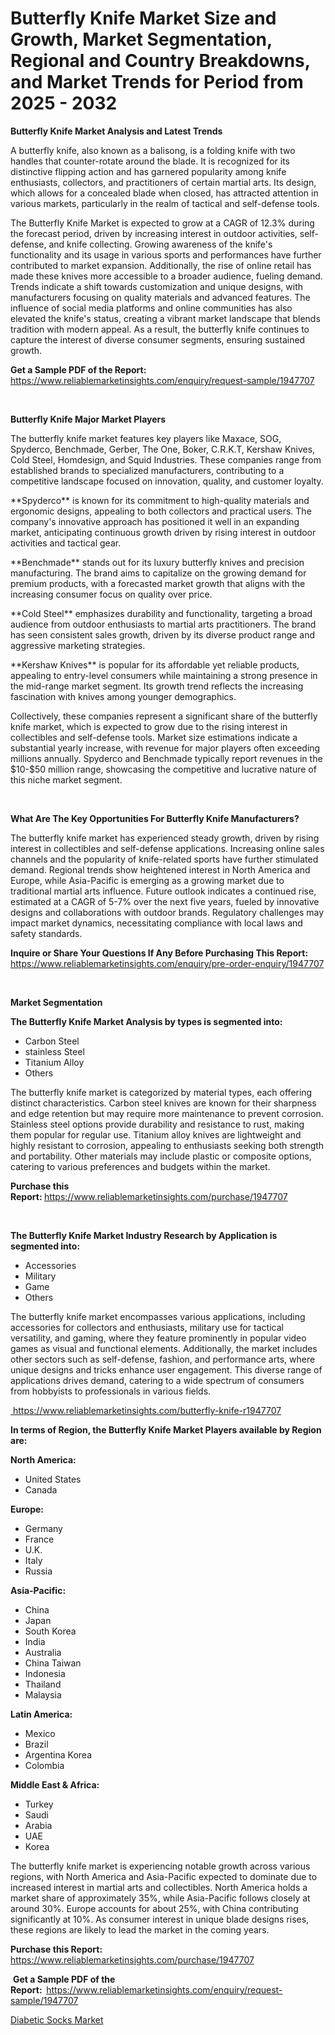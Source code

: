 <p><h1>Butterfly Knife Market Size and Growth, Market Segmentation, Regional and Country Breakdowns, and Market Trends for Period from 2025 -  2032</h1></p><p><strong>Butterfly Knife Market Analysis and Latest Trends</strong></p>
<p><p>A butterfly knife, also known as a balisong, is a folding knife with two handles that counter-rotate around the blade. It is recognized for its distinctive flipping action and has garnered popularity among knife enthusiasts, collectors, and practitioners of certain martial arts. Its design, which allows for a concealed blade when closed, has attracted attention in various markets, particularly in the realm of tactical and self-defense tools.</p><p>The Butterfly Knife Market is expected to grow at a CAGR of 12.3% during the forecast period, driven by increasing interest in outdoor activities, self-defense, and knife collecting. Growing awareness of the knife's functionality and its usage in various sports and performances have further contributed to market expansion. Additionally, the rise of online retail has made these knives more accessible to a broader audience, fueling demand. Trends indicate a shift towards customization and unique designs, with manufacturers focusing on quality materials and advanced features. The influence of social media platforms and online communities has also elevated the knife's status, creating a vibrant market landscape that blends tradition with modern appeal. As a result, the butterfly knife continues to capture the interest of diverse consumer segments, ensuring sustained growth.</p></p>
<p><strong>Get a Sample PDF of the Report:&nbsp;</strong> <a href="https://www.reliablemarketinsights.com/enquiry/request-sample/1947707?utm_campaign=3274&utm_medium=2&utm_source=Github&utm_content=ia&utm_term=05042025&utm_id=butterfly-knife">https://www.reliablemarketinsights.com/enquiry/request-sample/1947707</a></p>
<p>&nbsp;</p>
<p><strong>Butterfly Knife Major Market Players</strong></p>
<p><p>The butterfly knife market features key players like Maxace, SOG, Spyderco, Benchmade, Gerber, The One, Boker, C.R.K.T, Kershaw Knives, Cold Steel, Homdesign, and Squid Industries. These companies range from established brands to specialized manufacturers, contributing to a competitive landscape focused on innovation, quality, and customer loyalty.</p><p>**Spyderco** is known for its commitment to high-quality materials and ergonomic designs, appealing to both collectors and practical users. The company's innovative approach has positioned it well in an expanding market, anticipating continuous growth driven by rising interest in outdoor activities and tactical gear.</p><p>**Benchmade** stands out for its luxury butterfly knives and precision manufacturing. The brand aims to capitalize on the growing demand for premium products, with a forecasted market growth that aligns with the increasing consumer focus on quality over price.</p><p>**Cold Steel** emphasizes durability and functionality, targeting a broad audience from outdoor enthusiasts to martial arts practitioners. The brand has seen consistent sales growth, driven by its diverse product range and aggressive marketing strategies.</p><p>**Kershaw Knives** is popular for its affordable yet reliable products, appealing to entry-level consumers while maintaining a strong presence in the mid-range market segment. Its growth trend reflects the increasing fascination with knives among younger demographics.</p><p>Collectively, these companies represent a significant share of the butterfly knife market, which is expected to grow due to the rising interest in collectibles and self-defense tools. Market size estimations indicate a substantial yearly increase, with revenue for major players often exceeding millions annually. Spyderco and Benchmade typically report revenues in the $10-$50 million range, showcasing the competitive and lucrative nature of this niche market segment.</p></p>
<p>&nbsp;</p>
<p><strong>What Are The Key Opportunities For Butterfly Knife Manufacturers?</strong></p>
<p><p>The butterfly knife market has experienced steady growth, driven by rising interest in collectibles and self-defense applications. Increasing online sales channels and the popularity of knife-related sports have further stimulated demand. Regional trends show heightened interest in North America and Europe, while Asia-Pacific is emerging as a growing market due to traditional martial arts influence. Future outlook indicates a continued rise, estimated at a CAGR of 5-7% over the next five years, fueled by innovative designs and collaborations with outdoor brands. Regulatory challenges may impact market dynamics, necessitating compliance with local laws and safety standards.</p></p>
<p><strong>Inquire or Share Your Questions If Any Before Purchasing This Report:</strong> <a href="https://www.reliablemarketinsights.com/enquiry/pre-order-enquiry/1947707?utm_campaign=3274&utm_medium=2&utm_source=Github&utm_content=ia&utm_term=05042025&utm_id=butterfly-knife">https://www.reliablemarketinsights.com/enquiry/pre-order-enquiry/1947707</a></p>
<p>&nbsp;</p>
<p><strong>Market Segmentation</strong></p>
<p><strong>The Butterfly Knife Market Analysis by types is segmented into:</strong></p>
<p><ul><li>Carbon Steel</li><li>stainless Steel</li><li>Titanium Alloy</li><li>Others</li></ul></p>
<p><p>The butterfly knife market is categorized by material types, each offering distinct characteristics. Carbon steel knives are known for their sharpness and edge retention but may require more maintenance to prevent corrosion. Stainless steel options provide durability and resistance to rust, making them popular for regular use. Titanium alloy knives are lightweight and highly resistant to corrosion, appealing to enthusiasts seeking both strength and portability. Other materials may include plastic or composite options, catering to various preferences and budgets within the market.</p></p>
<p><strong>Purchase this Report:&nbsp;</strong><a href="https://www.reliablemarketinsights.com/purchase/1947707?utm_campaign=3274&utm_medium=2&utm_source=Github&utm_content=ia&utm_term=05042025&utm_id=butterfly-knife">https://www.reliablemarketinsights.com/purchase/1947707</a></p>
<p>&nbsp;</p>
<p><strong>The Butterfly Knife Market Industry Research by Application is segmented into:</strong></p>
<p><ul><li>Accessories</li><li>Military</li><li>Game</li><li>Others</li></ul></p>
<p><p>The butterfly knife market encompasses various applications, including accessories for collectors and enthusiasts, military use for tactical versatility, and gaming, where they feature prominently in popular video games as visual and functional elements. Additionally, the market includes other sectors such as self-defense, fashion, and performance arts, where unique designs and tricks enhance user engagement. This diverse range of applications drives demand, catering to a wide spectrum of consumers from hobbyists to professionals in various fields.</p></p>
<p><a href="https://www.reliablemarketinsights.com/butterfly-knife-r1947707?utm_campaign=3274&utm_medium=2&utm_source=Github&utm_content=ia&utm_term=05042025&utm_id=butterfly-knife">&nbsp;https://www.reliablemarketinsights.com/butterfly-knife-r1947707</a></p>
<p><strong>In terms of Region, the Butterfly Knife Market Players available by Region are:</strong></p>
<p>
    <p> <strong> North America: </strong>
        <ul>
            <li>United States</li>
            <li>Canada</li>
        </ul>
        </p> 
    <p> <strong> Europe: </strong>
        <ul>
            <li>Germany</li>
            <li>France</li>
            <li>U.K.</li>
            <li>Italy</li>
            <li>Russia</li>
        </ul>
        </p> 
    <p> <strong> Asia-Pacific: </strong>
        <ul>
            <li>China</li>
            <li>Japan</li>
            <li>South Korea</li>
            <li>India</li>
            <li>Australia</li>
            <li>China Taiwan</li>
            <li>Indonesia</li>
            <li>Thailand</li>
            <li>Malaysia</li>
        </ul>
        </p> 
    <p> <strong> Latin America: </strong>
        <ul>
            <li>Mexico</li>
            <li>Brazil</li>
            <li>Argentina Korea</li>
            <li>Colombia</li>
        </ul>
        </p> 
    <p> <strong> Middle East & Africa: </strong>
        <ul>
            <li>Turkey</li>
            <li>Saudi</li>
            <li>Arabia</li>
            <li>UAE</li>
            <li>Korea</li>
        </ul>
    </p>
    </p>
<p><p>The butterfly knife market is experiencing notable growth across various regions, with North America and Asia-Pacific expected to dominate due to increased interest in martial arts and collectibles. North America holds a market share of approximately 35%, while Asia-Pacific follows closely at around 30%. Europe accounts for about 25%, with China contributing significantly at 10%. As consumer interest in unique blade designs rises, these regions are likely to lead the market in the coming years.</p></p>
<p><strong>Purchase this Report: </strong><a href="https://www.reliablemarketinsights.com/purchase/1947707?utm_campaign=3274&utm_medium=2&utm_source=Github&utm_content=ia&utm_term=05042025&utm_id=butterfly-knife">https://www.reliablemarketinsights.com/purchase/1947707</a></p>
<p>&nbsp;<strong>Get a Sample PDF of the Report:&nbsp;&nbsp;</strong><a href="https://www.reliablemarketinsights.com/enquiry/request-sample/1947707?utm_campaign=3274&utm_medium=2&utm_source=Github&utm_content=ia&utm_term=05042025&utm_id=butterfly-knife">https://www.reliablemarketinsights.com/enquiry/request-sample/1947707</a></p>
<p><strong></strong></p>
<p><p><a href="https://github.com/shrebasokib/Market-Research-Report-List-1/blob/main/diabetic-socks-market.md?utm_campaign=3274&utm_medium=2&utm_source=Github&utm_content=ia&utm_term=05042025&utm_id=butterfly-knife">Diabetic Socks Market</a></p></p>